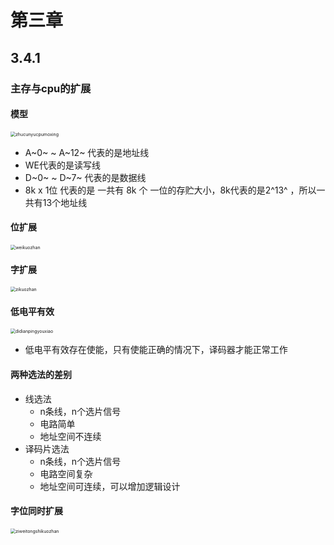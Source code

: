 # 第三章

## 3.4.1

### 主存与cpu的扩展

#### 模型

<img src="E:\you_dao_yun\学习文件夹\计算机组成原理\3\images\zhucunyucpumoxing.png" alt="zhucunyucpumoxing" style="zoom: 50%;" />

- A~0~ ~ A~12~ 代表的是地址线
- WE代表的是读写线
- D~0~ ~ D~7~ 代表的是数据线
- 8k x 1位 代表的是 一共有 8k 个 一位的存贮大小，8k代表的是2^13^ ，所以一共有13个地址线



#### 位扩展

<img src="E:\you_dao_yun\学习文件夹\计算机组成原理\3\images\weikuozhan.png" alt="weikuozhan" style="zoom:50%;" />

#### 字扩展

<img src="E:\you_dao_yun\学习文件夹\计算机组成原理\3\images\zikuozhan.png" alt="zikuozhan" style="zoom: 50%;" />

#### 低电平有效

<img src="E:\you_dao_yun\学习文件夹\计算机组成原理\3\images\didianpingyouxiao.png" alt="didianpingyouxiao" style="zoom:50%;" />

- 低电平有效存在使能，只有使能正确的情况下，译码器才能正常工作

#### 两种选法的差别

- 线选法
  - n条线，n个选片信号
  - 电路简单
  - 地址空间不连续
- 译码片选法
  - n条线，n个选片信号
  - 电路空间复杂
  - 地址空间可连续，可以增加逻辑设计

#### 字位同时扩展

<img src="E:\you_dao_yun\学习文件夹\计算机组成原理\3\images\ziweitongshikuozhan.png" alt="ziweitongshikuozhan" style="zoom:50%;" />

